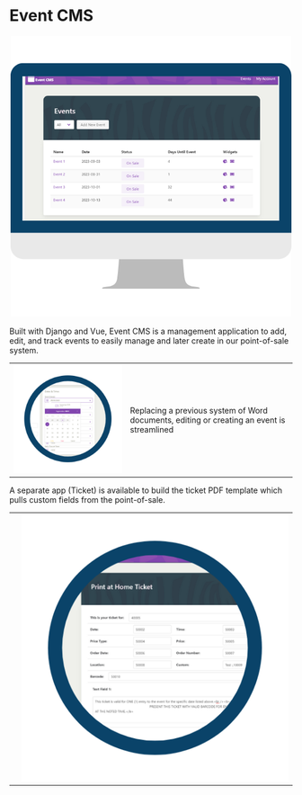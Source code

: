# Event CMS

<p align="center">
  <img src="event_screen.png">
</p>

Built with Django and Vue, Event CMS is a management application to add, edit, and track events to easily manage and later create in our point-of-sale system.

<table><tr><td><img src="edit_event.png"></td><td> Replacing a previous system of Word documents, editing or creating an event is streamlined</td></tr></table>

<table><tr><td></td>A separate app (Ticket) is available to build the ticket PDF template which pulls custom fields from the point-of-sale.<td><img src="ticket_generator.png"></td></tr></table>